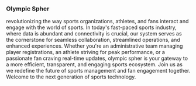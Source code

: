 ### Olympic Spher
revolutionizing the way sports organizations, athletes, and fans interact and engage with the world of sports. 
In today's fast-paced sports industry, where data is abundant and connectivity is crucial, our system serves as the cornerstone for
seamless collaboration, streamlined operations, and enhanced experiences. Whether you're an administrative team managing player
registrations, an athlete striving for peak performance, or a passionate fan craving real-time updates, olympic spher is your gateway to a more
efficient, transparent, and engaging sports ecosystem. Join us as we redefine the future of sports management and fan engagement
together. Welcome to the next generation of sports technology.
